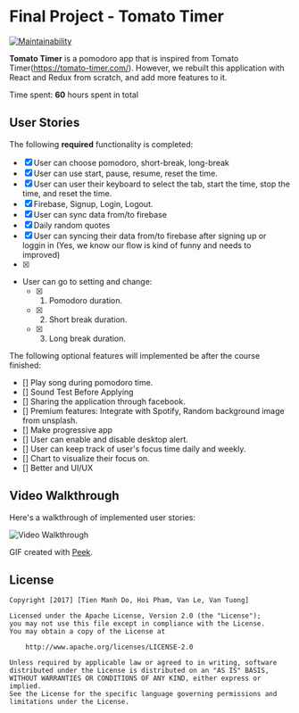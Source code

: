 # Final Project - Tomato Timer

[![Maintainability](https://api.codeclimate.com/v1/badges/4c7689f6e4974996129a/maintainability)](https://codeclimate.com/github/hprobotic/TomatoTimer/maintainability)

**Tomato Timer** is a pomodoro app that is inspired from Tomato Timer(https://tomato-timer.com/). However, we rebuilt this application with React and Redux from scratch, and add more features to it.

Time spent: **60** hours spent in total

## User Stories

The following **required** functionality is completed:

* [x] User can choose  pomodoro, short-break, long-break
* [x] User can use start, pause, resume, reset the time.
* [x] User can user their keyboard to select the tab, start the time, stop the time, and reset the time.
* [x] Firebase, Signup, Login, Logout.
* [x] User can sync data from/to firebase
* [x] Daily random quotes
* [x] User can syncing their data from/to firebase after signing up or loggin in (Yes, we know our flow is kind of funny and needs to improved)
*[x] 
* User can go to setting and change:
  * [x] 1. Pomodoro duration.
  * [x] 2. Short break duration.
  * [x] 3. Long break duration.

The following optional features will implemented be after the course finished:
* [] Play song during pomodoro time.
* [] Sound Test Before Applying
* [] Sharing the application through facebook.
* [] Premium features: Integrate with Spotify, Random background image from unsplash.
* [] Make progressive app
* [] User can enable and disable desktop alert.
* [] User can keep track of user's focus time daily and weekly.
* [] Chart to visualize their focus on.
* [] Better and UI/UX

## Video Walkthrough

Here's a walkthrough of implemented user stories:

<img src='https://github.com/domanhtien2011/TomatoTimer' title='Video Walkthrough' width='' alt='Video Walkthrough' />

GIF created with [Peek](https://github.com/phw/peek).

## License

    Copyright [2017] [Tien Manh Do, Hoi Pham, Van Le, Van Tuong]

    Licensed under the Apache License, Version 2.0 (the "License");
    you may not use this file except in compliance with the License.
    You may obtain a copy of the License at

        http://www.apache.org/licenses/LICENSE-2.0

    Unless required by applicable law or agreed to in writing, software
    distributed under the License is distributed on an "AS IS" BASIS,
    WITHOUT WARRANTIES OR CONDITIONS OF ANY KIND, either express or implied.
    See the License for the specific language governing permissions and
    limitations under the License.
